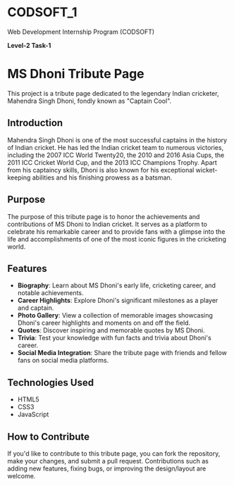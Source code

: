# CODSOFT_1
Web Development Internship Program (CODSOFT)

**Level-2 Task-1**

# MS Dhoni Tribute Page

This project is a tribute page dedicated to the legendary Indian cricketer, Mahendra Singh Dhoni, fondly known as "Captain Cool". 

## Introduction

Mahendra Singh Dhoni is one of the most successful captains in the history of Indian cricket. He has led the Indian cricket team to numerous victories, including the 2007 ICC World Twenty20, the 2010 and 2016 Asia Cups, the 2011 ICC Cricket World Cup, and the 2013 ICC Champions Trophy. Apart from his captaincy skills, Dhoni is also known for his exceptional wicket-keeping abilities and his finishing prowess as a batsman.

## Purpose

The purpose of this tribute page is to honor the achievements and contributions of MS Dhoni to Indian cricket. It serves as a platform to celebrate his remarkable career and to provide fans with a glimpse into the life and accomplishments of one of the most iconic figures in the cricketing world.

## Features

- **Biography**: Learn about MS Dhoni's early life, cricketing career, and notable achievements.
- **Career Highlights**: Explore Dhoni's significant milestones as a player and captain.
- **Photo Gallery**: View a collection of memorable images showcasing Dhoni's career highlights and moments on and off the field.
- **Quotes**: Discover inspiring and memorable quotes by MS Dhoni.
- **Trivia**: Test your knowledge with fun facts and trivia about Dhoni's career.
- **Social Media Integration**: Share the tribute page with friends and fellow fans on social media platforms.

## Technologies Used

- HTML5
- CSS3
- JavaScript

## How to Contribute

If you'd like to contribute to this tribute page, you can fork the repository, make your changes, and submit a pull request. Contributions such as adding new features, fixing bugs, or improving the design/layout are welcome.

